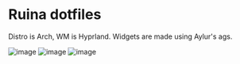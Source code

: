 # Ruina dotfiles

Distro is Arch, WM is Hyprland. Widgets are made using Aylur's ags.

![image](https://github.com/bedr-a/dotfiles/assets/167578319/e8bdbf61-059d-4586-9277-6500b6f5d48a)
![image](https://github.com/bedr-a/dotfiles/assets/167578319/292794bd-f548-4151-96f3-28bd8c906f2f)
![image](https://github.com/bedr-a/dotfiles/assets/167578319/8cb31e61-e381-468b-b269-13b38f0a8d8e)


